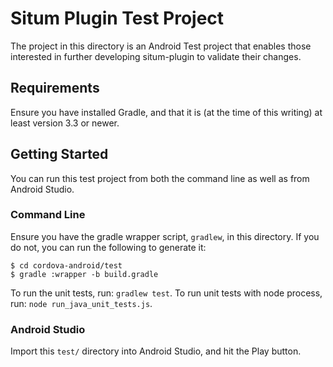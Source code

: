 <!--
#
# Licensed to the Apache Software Foundation (ASF) under one
# or more contributor license agreements.  See the NOTICE file
# distributed with this work for additional information
# regarding copyright ownership.  The ASF licenses this file
# to you under the Apache License, Version 2.0 (the
# "License"); you may not use this file except in compliance
# with the License.  You may obtain a copy of the License at
#
# http://www.apache.org/licenses/LICENSE-2.0
#
# Unless required by applicable law or agreed to in writing,
# software distributed under the License is distributed on an
# "AS IS" BASIS, WITHOUT WARRANTIES OR CONDITIONS OF ANY
#  KIND, either express or implied.  See the License for the
# specific language governing permissions and limitations
# under the License.
#
-->

# Situm Plugin Test Project

The project in this directory is an Android Test project that enables those
interested in further developing situm-plugin to validate their changes.

## Requirements

Ensure you have installed Gradle, and that it is (at the time of this
writing) at least version 3.3 or newer.

## Getting Started

You can run this test project from both the command line as well as from
Android Studio.

### Command Line

Ensure you have the gradle wrapper script, `gradlew`, in this directory. If
you do not, you can run the following to generate it:

    $ cd cordova-android/test
    $ gradle :wrapper -b build.gradle

To run the unit tests, run: `gradlew test`.
To run unit tests with node process, run: `node run_java_unit_tests.js`.

### Android Studio

Import this `test/` directory into Android Studio, and hit the Play button.
